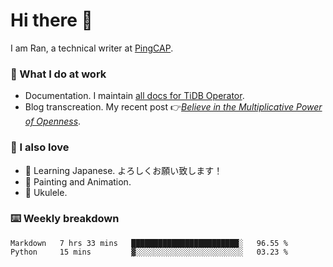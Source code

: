 # Hi there 👋

I am Ran, a technical writer at [PingCAP](https://pingcap.com/).

### 📝 What I do at work

- Documentation. I maintain [all docs for TiDB Operator](https://github.com/pingcap/docs-tidb-operator).
- Blog transcreation. My recent post 👉[*Believe in the Multiplicative Power of Openness*](https://pingcap.com/blog/believe-in-the-multiplicative-power-of-openness-open-source-community).

### 🤠 I also love

- 💬 Learning Japanese. よろしくお願い致します！ 
- 🎨 Painting and Animation. 
- 🎵 Ukulele.

### ⌨️ Weekly breakdown

<!--START_SECTION:waka-->
```text
Markdown   7 hrs 33 mins   ████████████████████████░   96.55 % 
Python     15 mins         ▓░░░░░░░░░░░░░░░░░░░░░░░░   03.23 % 
```
<!--END_SECTION:waka-->
